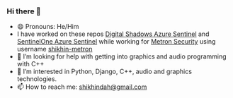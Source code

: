 ### Hi there 👋
- 😄 Pronouns: He/Him
- I have worked on these repos [Digital Shadows Azure Sentinel](https://github.com/Azure/Azure-Sentinel/pull/4026) and [SentinelOne Azure Sentinel](https://github.com/Azure/Azure-Sentinel/pull/4000) while working for [Metron Security](https://www.metronlabs.com/) using username [shikhin-metron](https://github.com/shikhin-metron)
- 🤔 I’m looking for help with getting into graphics and audio programming with C++
- 👀 I’m interested in Python, Django, C++, audio and graphics technologies.
- 📫 How to reach me: shikhindah@gmail.com

<!--
**shikhindahikar/shikhindahikar** is a ✨ _special_ ✨ repository because its `README.md` (this file) appears on your GitHub profile.

Here are some ideas to get you started:

- 🔭 I’m currently working on ...
- 🌱 I’m currently learning ...
- 👯 I’m looking to collaborate on ...
- 🤔 I’m looking for help with getting into graphics and audio programming with C++
- 💬 Ask me about ...
- 📫 How to reach me: shikhindah@gmail.com
- 😄 Pronouns: He/Him
- ⚡ Fun fact: ...
-->
